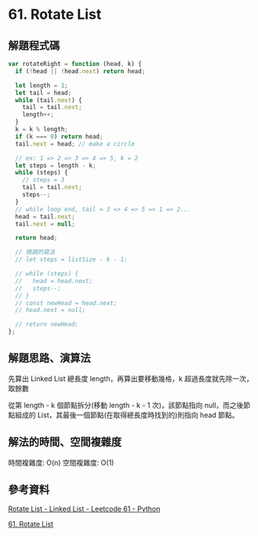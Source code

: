 # 61. Rotate List

## 解題程式碼

```javascript
var rotateRight = function (head, k) {
  if (!head || !head.next) return head;

  let length = 1;
  let tail = head;
  while (tail.next) {
    tail = tail.next;
    length++;
  }
  k = k % length;
  if (k === 0) return head;
  tail.next = head; // make a circle

  // ex: 1 => 2 => 3 => 4 => 5, k = 2
  let steps = length - k;
  while (steps) {
    // steps = 3
    tail = tail.next;
    steps--;
  }
  // while loop end, tail = 3 => 4 => 5 => 1 => 2...
  head = tail.next;
  tail.next = null;

  return head;

  // 微調的寫法
  // let steps = listSize - k - 1;

  // while (steps) {
  //   head = head.next;
  //   steps--;
  // }
  // const newHead = head.next;
  // head.next = null;

  // return newHead;
};
```

## 解題思路、演算法

先算出 Linked List 總長度 length，再算出要移動幾格，k 超過長度就先除一次，取餘數

從第 length - k 個節點拆分(移動 length - k - 1 次)，該節點指向 null，而之後節點組成的 List，其最後一個節點(在取得總長度時找到的)則指向 head 節點。

## 解法的時間、空間複雜度

時間複雜度: O(n)
空間複雜度: O(1)

## 參考資料

[Rotate List - Linked List - Leetcode 61 - Python](https://youtu.be/UcGtPs2LE_c)

[61. Rotate List](https://leetcode.wang/leetCode-61-Rotate-List.html)
